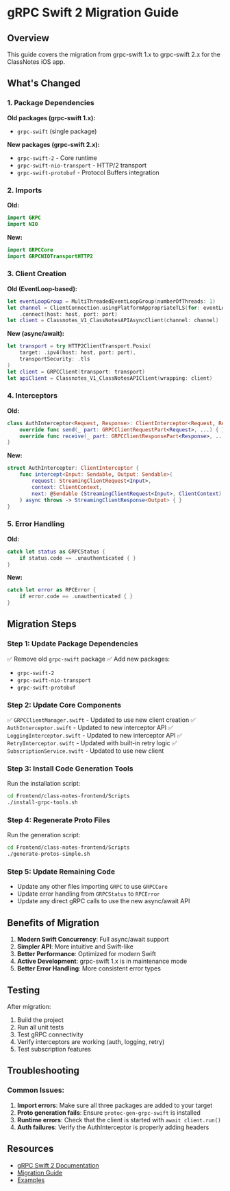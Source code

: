 # gRPC Swift 2 Migration Guide

## Overview

This guide covers the migration from grpc-swift 1.x to grpc-swift 2.x for the ClassNotes iOS app.

## What's Changed

### 1. **Package Dependencies**

**Old packages (grpc-swift 1.x):**
- `grpc-swift` (single package)

**New packages (grpc-swift 2.x):**
- `grpc-swift-2` - Core runtime
- `grpc-swift-nio-transport` - HTTP/2 transport  
- `grpc-swift-protobuf` - Protocol Buffers integration

### 2. **Imports**

**Old:**
```swift
import GRPC
import NIO
```

**New:**
```swift
import GRPCCore
import GRPCNIOTransportHTTP2
```

### 3. **Client Creation**

**Old (EventLoop-based):**
```swift
let eventLoopGroup = MultiThreadedEventLoopGroup(numberOfThreads: 1)
let channel = ClientConnection.usingPlatformAppropriateTLS(for: eventLoopGroup)
    .connect(host: host, port: port)
let client = Classnotes_V1_ClassNotesAPIAsyncClient(channel: channel)
```

**New (async/await):**
```swift
let transport = try HTTP2ClientTransport.Posix(
    target: .ipv4(host: host, port: port),
    transportSecurity: .tls
)
let client = GRPCClient(transport: transport)
let apiClient = Classnotes_V1_ClassNotesAPIClient(wrapping: client)
```

### 4. **Interceptors**

**Old:**
```swift
class AuthInterceptor<Request, Response>: ClientInterceptor<Request, Response> {
    override func send(_ part: GRPCClientRequestPart<Request>, ...) { }
    override func receive(_ part: GRPCClientResponsePart<Response>, ...) { }
}
```

**New:**
```swift
struct AuthInterceptor: ClientInterceptor {
    func intercept<Input: Sendable, Output: Sendable>(
        request: StreamingClientRequest<Input>,
        context: ClientContext,
        next: @Sendable (StreamingClientRequest<Input>, ClientContext) async throws -> StreamingClientResponse<Output>
    ) async throws -> StreamingClientResponse<Output> { }
}
```

### 5. **Error Handling**

**Old:**
```swift
catch let status as GRPCStatus {
    if status.code == .unauthenticated { }
}
```

**New:**
```swift
catch let error as RPCError {
    if error.code == .unauthenticated { }
}
```

## Migration Steps

### Step 1: Update Package Dependencies
✅ Remove old `grpc-swift` package
✅ Add new packages:
   - `grpc-swift-2`
   - `grpc-swift-nio-transport`
   - `grpc-swift-protobuf`

### Step 2: Update Core Components
✅ `GRPCClientManager.swift` - Updated to use new client creation
✅ `AuthInterceptor.swift` - Updated to new interceptor API
✅ `LoggingInterceptor.swift` - Updated to new interceptor API
✅ `RetryInterceptor.swift` - Updated with built-in retry logic
✅ `SubscriptionService.swift` - Updated to use new client

### Step 3: Install Code Generation Tools
Run the installation script:
```bash
cd Frontend/class-notes-frontend/Scripts
./install-grpc-tools.sh
```

### Step 4: Regenerate Proto Files
Run the generation script:
```bash
cd Frontend/class-notes-frontend/Scripts
./generate-protos-simple.sh
```

### Step 5: Update Remaining Code
- Update any other files importing `GRPC` to use `GRPCCore`
- Update error handling from `GRPCStatus` to `RPCError`
- Update any direct gRPC calls to use the new async/await API

## Benefits of Migration

1. **Modern Swift Concurrency**: Full async/await support
2. **Simpler API**: More intuitive and Swift-like
3. **Better Performance**: Optimized for modern Swift
4. **Active Development**: grpc-swift 1.x is in maintenance mode
5. **Better Error Handling**: More consistent error types

## Testing

After migration:
1. Build the project
2. Run all unit tests
3. Test gRPC connectivity
4. Verify interceptors are working (auth, logging, retry)
5. Test subscription features

## Troubleshooting

### Common Issues:

1. **Import errors**: Make sure all three packages are added to your target
2. **Proto generation fails**: Ensure `protoc-gen-grpc-swift` is installed
3. **Runtime errors**: Check that the client is started with `await client.run()`
4. **Auth failures**: Verify the AuthInterceptor is properly adding headers

## Resources

- [gRPC Swift 2 Documentation](https://swiftpackageindex.com/grpc/grpc-swift-2/documentation)
- [Migration Guide](https://github.com/grpc/grpc-swift-2/blob/main/docs/migration-guide.md)
- [Examples](https://github.com/grpc/grpc-swift-2/tree/main/Examples) 